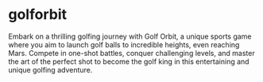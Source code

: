 # golforbit
Embark on a thrilling golfing journey with Golf Orbit, a unique sports game where you aim to launch golf balls to incredible heights, even reaching Mars. Compete in one-shot battles, conquer challenging levels, and master the art of the perfect shot to become the golf king in this entertaining and unique golfing adventure.
